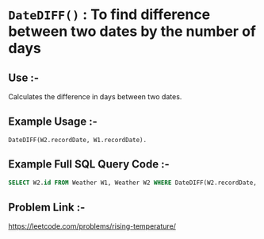 # `DateDIFF()` : To find difference between two dates by the number of days

## Use :-
Calculates the difference in days between two dates.

## Example Usage :-
`DateDIFF(W2.recordDate, W1.recordDate).`

## Example Full SQL Query Code :-
```sql
SELECT W2.id FROM Weather W1, Weather W2 WHERE DateDIFF(W2.recordDate, W1.recordDate) = 1 AND W2.temperature > W1.temperature
```
## Problem Link :- 
https://leetcode.com/problems/rising-temperature/
